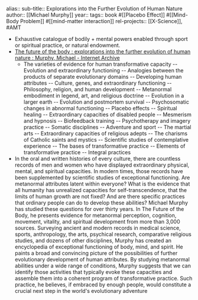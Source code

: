 alias::
sub-title:: Explorations into the Further Evolution of Human Nature
author:: [[Michael Murphy]]
year::
tags:: book #[[Placebo Effect]] #[[Mind-Body Problem]] #[[mind-matter interaction]]
rel-projects:: [[X-Science]], #AMT



- Exhaustive catalogue of bodily + mental powers enabled through sport or spiritual practice, or natural endowment.
- [The future of the body : explorations into the further evolution of human nature : Murphy, Michael - Internet Archive](https://archive.org/details/futureofbodyexpl00murp/page/n1/mode/2up)
	- The varieties of evidence for human transformative capacity -- Evolution and extraordinary functioning -- Analogies between the products of separate evolutionary domains -- Developing human attributes -- Culture, genes, and extraordinary functioning -- Philosophy, religion, and human development -- Metanormal embodiment in legend, art, and religious doctrine -- Evolution in a larger earth -- Evolution and postmortem survival -- Psychosomatic changes in abnormal functioning -- Placebo effects -- Spiritual healing -- Extraordinary capacities of disabled people -- Mesmerism and hypnosis -- Biofeedback training -- Psychotherapy and imagery practice -- Somatic disciplines -- Adventure and sport -- The martial arts -- Extraordinary capacities of religious adepts -- The charisms of Catholic saints and mystics -- Scientific studies of contemplative experience -- The bases of transformative practice -- Elements of transformative practice -- Integral practices
- In the oral and written histories of every culture, there are countless records of men and women who have displayed extraordinary physical, mental, and spiritual capacities. In modern times, those records have been supplemented by scientific studies of exceptional functioning. Are metanormal attributes latent within everyone? What is the evidence that all humanity has unrealized capacities for self-transcendence, that the limits of human growth are not fixed? And are there specific practices that ordinary people can do to develop these abilities? Michael Murphy has studied these questions for over thirty years. In The Future of the Body, he presents evidence for metanormal perception, cognition, movement, vitality, and spiritual development from more than 3,000 sources. Surveying ancient and modern records in medical science, sports, anthropology, the arts, psychical research, comparative religious studies, and dozens of other disciplines, Murphy has created an encyclopedia of exceptional functioning of body, mind, and spirit. He paints a broad and convincing picture of the possibilities of further evolutionary development of human attributes. By studying metanormal abilities under a wide range of conditions, Murphy suggests that we can identify those activities that typically evoke these capacities and assemble them into a coherent program of transformative practice. Such practice, he believes, if embraced by enough people, would constitute a crucial next step in the world's evolutionary adventure
